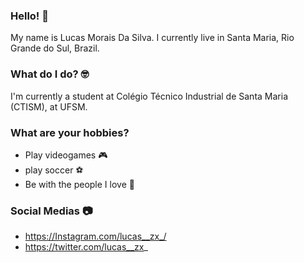 ### Hello! 👋
My name is Lucas Morais Da Silva. 
I currently live in Santa Maria, Rio Grande do Sul, Brazil.

### What do I do? 🤓
I'm currently a student at Colégio Técnico Industrial de Santa Maria (CTISM), at UFSM.
### What are your hobbies? 

* Play videogames 🎮
* play soccer ⚽
* Be with the people I love 💑

### Social Medias 📷

* https://Instagram.com/lucas__zx_/
* https://twitter.com/lucas__zx_
